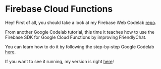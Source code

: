 # Firebase Cloud Functions
Hey! First of all, you should take a look at my Firebase Web Codelab [repo](https://github.com/rcmarcelo/Firebase-Web-Codelab).

From another Google Codelab tutorial, this time it teaches  how to use the Firebase SDK for Google Cloud Functions by improving FriendlyChat.

You can learn how to do it by following the step-by-step Google Codelab [here](https://codelabs.developers.google.com/codelabs/firebase-cloud-functions).

If you want to see it running, my version is right [here](https://friendlychat-1e59c.firebaseapp.com/)!
